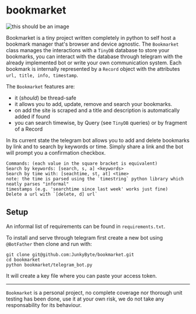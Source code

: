# bookmarket

![this should be an image](https://i.ibb.co/vLHTSD7/image.png)

Bookmarket is a tiny project written completely in python to self host a bookmark manager that's browser and device agnostic.
The `Bookmarket` class manages the interactions with a `TinyDB` database to store your bookmarks, you can interact with the database
through telegram with the already implemented bot or write your own communication system.
Each bookmark is internally represented by a `Record` object with the attributes `url, title, info, timestamp`.

The `Bookmarket` features are:
- it (*should*) be thread-safe
- it allows you to add, update, remove and search your bookmarks.
- on add the site is scraped and a title and description is automatically added if found
- you can search timewise, by Query (see `TinyDB` queries) or by fragment of a Record

In its current state the telegram bot allows you to add and delete bookmarks by link and to search by keywords or time.
Simply share a link and the bot will prompt you a confirmation checkbox.

```
Commands: (each value in the square bracket is equivalent)
Search by keywords: [search, s, a] <keywords>
Search by time with: [seachtime, st, at] <time>
note: the time is parsed using the `timestring` python library which neatly parses "informal"
timestamps (e.g. 'searchtime since last week' works just fine)
Delete a url with `[delete, d] url`
```

## Setup

An informal list of requirements can be found in `requirements.txt`.

To install and serve through telegram first create a new bot using `@BotFather` then clone and run with:
```
git clone git@github.com:JunkyByte/bookmarket.git
cd bookmarket
python bookmarket/telegram_bot.py
```
It will create a key file where you can paste your access token.

----

`Bookmarket` is a personal project, no complete coverage nor thorough unit testing has been done, use it at your own risk, we do not take any responsability for its behaviour.
